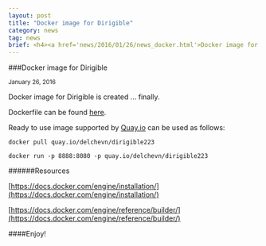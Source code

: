 ```yaml
---
layout: post
title: "Docker image for Dirigible"
category: news
tag: news
brief: <h4><a href='news/2016/01/26/news_docker.html'>Docker image for Dirigible</a></h4> <sub class="post-info">January 26, 2016</sub></br> Docker container descriptor and built image...<br>
---
```


###Docker image for Dirigible

<sub class="post-info">January 26, 2016</sub>
	
Docker image for Dirigible is created ... finally.

Dockerfile can be found [here](https://github.com/eclipse/dirigible/blob/master/org.eclipse.dirigible/org.eclipse.dirigible.parent/releng/docker/Dockerfile).

Ready to use image supported by [Quay.io](http://quay.io) can be used as follows:

	docker pull quay.io/delchevn/dirigible223
	
	docker run -p 8888:8080 -p quay.io/delchevn/dirigible223

######Resources

[https://docs.docker.com/engine/installation/](https://docs.docker.com/engine/installation/)

[https://docs.docker.com/engine/reference/builder/](https://docs.docker.com/engine/reference/builder/)

####Enjoy!
